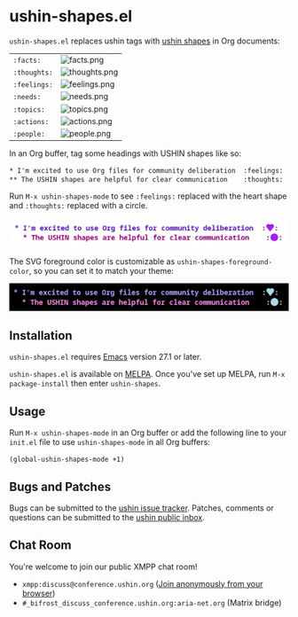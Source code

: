 # ushin-shapes.el

`ushin-shapes.el` replaces ushin tags with [ushin
shapes](https://ushin.org/#shapes) in Org documents:

<table>
  <tbody>
    <tr>
      <td><code>:facts:</code></td>
      <td><img src="/~ushin/ushin-shapes.el/blob/master/img/facts.png" alt="facts.png" /></td>
    </tr>
    <tr>
      <td><code>:thoughts:</code></td>
      <td><img src="/~ushin/ushin-shapes.el/blob/master/img/thoughts.png" alt="thoughts.png" /></td>
    </tr>
    <tr>
      <td><code>:feelings:</code></td>
      <td><img src="/~ushin/ushin-shapes.el/blob/master/img/feelings.png" alt="feelings.png" /></td>
    </tr>
    <tr>
      <td><code>:needs:</code></td>
      <td><img src="/~ushin/ushin-shapes.el/blob/master/img/needs.png" alt="needs.png" /></td>
    </tr>
    <tr>
      <td><code>:topics:</code></td>
      <td><img src="/~ushin/ushin-shapes.el/blob/master/img/topics.png" alt="topics.png" /></td>
    </tr>
    <tr>
      <td><code>:actions:</code></td>
      <td><img src="/~ushin/ushin-shapes.el/blob/master/img/actions.png" alt="actions.png" /></td>
    </tr>
    <tr>
      <td><code>:people:</code></td>
      <td><img src="/~ushin/ushin-shapes.el/blob/master/img/people.png" alt="people.png" /></td>
    </tr>
  </tbody>
</table>

In an Org buffer, tag some headings with USHIN shapes like so:

```
* I'm excited to use Org files for community deliberation  :feelings:
** The USHIN shapes are helpful for clear communication    :thoughts:
```

Run `M-x ushin-shapes-mode` to see `:feelings:` replaced with the
heart shape and `:thoughts:` replaced with a circle.

![demo-light.png](./img/demo-light.png)

The SVG foreground color is customizable as
`ushin-shapes-foreground-color`, so you can set it to match your
theme:

![demo-dark.png](./img/demo-dark.png)

## Installation

`ushin-shapes.el` requires
[Emacs](https://www.gnu.org/software/emacs/) version 27.1 or later.

`ushin-shapes.el` is available on
[MELPA](https://melpa.org/#/getting-started). Once you've set up MELPA,
run `M-x package-install` then enter `ushin-shapes`.

## Usage

Run `M-x ushin-shapes-mode` in an Org buffer or add the following line
to your `init.el` file to use `ushin-shapes-mode` in all Org buffers:

```
(global-ushin-shapes-mode +1)
```

## Bugs and Patches

Bugs can be submitted to the [ushin issue tracker](https://todo.sr.ht/~ushin/ushin). Patches, comments or
questions can be submitted to the [ushin public inbox](https://lists.sr.ht/~ushin/ushin).

## Chat Room

You're welcome to join our public XMPP chat
room!

- `xmpp:discuss@conference.ushin.org` ([Join anonymously from your browser](https://anonymous.cheogram.com/discuss@conference.ushin.org))
- `#_bifrost_discuss_conference.ushin.org:aria-net.org` (Matrix bridge)
